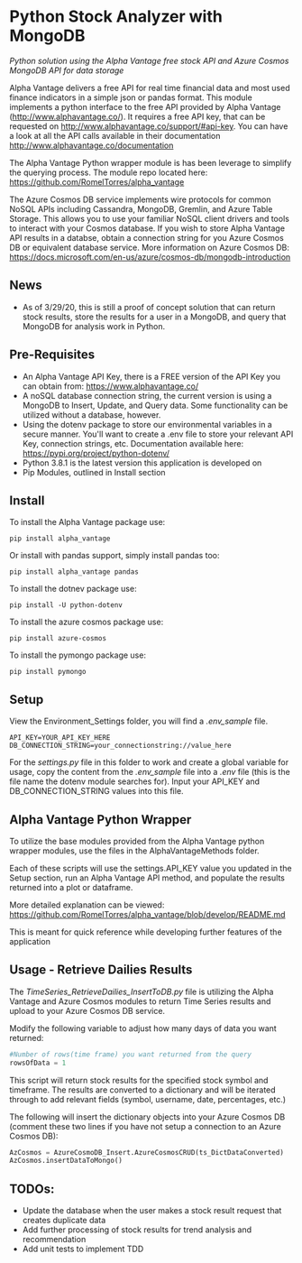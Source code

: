# Python Stock Analyzer with MongoDB

*Python solution using the Alpha Vantage free stock API and Azure Cosmos MongoDB API for data storage*

Alpha Vantage delivers a free API for real time financial data and most used finance indicators in a simple json or pandas format. This module implements a python interface to the free API provided by Alpha
Vantage (http://www.alphavantage.co/). It requires a free API key, that can be requested on http://www.alphavantage.co/support/#api-key. You can have a look at all the API calls available in their documentation http://www.alphavantage.co/documentation

The Alpha Vantage Python wrapper module is has been leverage to simplify the querying process. The module repo located here: https://github.com/RomelTorres/alpha_vantage 

The Azure Cosmos DB service implements wire protocols for common NoSQL APIs including Cassandra, MongoDB, Gremlin, and Azure Table Storage. This allows you to use your familiar NoSQL client drivers and tools to interact with your Cosmos database. If you wish to store Alpha Vantage API results in a databse, obtain a connection string for you Azure Cosmos DB or equivalent database service. More information on Azure Cosmos DB: https://docs.microsoft.com/en-us/azure/cosmos-db/mongodb-introduction

## News

* As of 3/29/20, this is still a proof of concept solution that can return stock results, store the results for a user in a MongoDB, and query that MongoDB for analysis work in Python.

## Pre-Requisites

* An Alpha Vantage API Key, there is a FREE version of the API Key you can obtain from: https://www.alphavantage.co/
* A noSQL database connection string, the current version is using a MongoDB to Insert, Update, and Query data. Some functionality can be utilized without a database, however.
* Using the dotenv package to store our environmental variables in a secure manner. You'll want to create a .env file to store your relevant API Key, connection strings, etc. Documentation available here: https://pypi.org/project/python-dotenv/
* Python 3.8.1 is the latest version this application is developed on
* Pip Modules, outlined in Install section

## Install
To install the Alpha Vantage package use:
```shell
pip install alpha_vantage
```
Or install with pandas support, simply install pandas too:
```shell
pip install alpha_vantage pandas
```
To install the dotnev package use:
```shell
pip install -U python-dotenv
```
To install the azure cosmos package use:
```shell
pip install azure-cosmos
```
To install the pymongo package use:
```shell
pip install pymongo
```

## Setup
View the Environment_Settings folder, you will find a *.env_sample* file. 
```shell
API_KEY=YOUR_API_KEY_HERE
DB_CONNECTION_STRING=your_connectionstring://value_here
```
For the *settings.py* file in this folder to work and create a global variable for usage, copy the content from the *.env_sample* file into a *.env* file (this is the file name the dotenv module searches for). Input your API_KEY and DB_CONNECTION_STRING values into this file.

## Alpha Vantage Python Wrapper
To utilize the base modules provided from the Alpha Vantage python wrapper modules, use the files in the AlphaVantageMethods folder.

Each of these scripts will use the settings.API_KEY value you updated in the Setup section, run an Alpha Vantage API method, and populate the results returned into a plot or dataframe.

More detailed explanation can be viewed: https://github.com/RomelTorres/alpha_vantage/blob/develop/README.md

This is meant for quick reference while developing further features of the application

## Usage - Retrieve Dailies Results
The *TimeSeries_RetrieveDailies_InsertToDB.py* file is utilizing the Alpha Vantage and Azure Cosmos modules to return Time Series 
results and upload to your Azure Cosmos DB service.

Modify the following variable to adjust how many days of data you want returned:

```python
#Number of rows(time frame) you want returned from the query
rowsOfData = 1
```

This script will return stock results for the specified stock symbol and timeframe. The results are converted to a dictionary and will be iterated through to add relevant fields (symbol, username, date, percentages, etc.)

The following will insert the dictionary objects into your Azure Cosmos DB (comment these two lines if you have not setup a connection to an Azure Cosmos DB):

```python
AzCosmos = AzureCosmoDB_Insert.AzureCosmosCRUD(ts_DictDataConverted)
AzCosmos.insertDataToMongo()
```

## TODOs:
* Update the database when the user makes a stock result request that creates duplicate data
* Add further processing of stock results for trend analysis and recommendation
* Add unit tests to implement TDD
